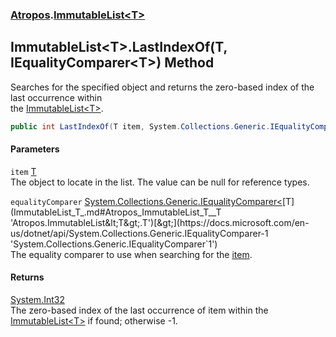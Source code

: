 ### [Atropos](Atropos.md 'Atropos').[ImmutableList&lt;T&gt;](ImmutableList_T_.md 'Atropos.ImmutableList&lt;T&gt;')
## ImmutableList&lt;T&gt;.LastIndexOf(T, IEqualityComparer&lt;T&gt;) Method
Searches for the specified object and returns the zero-based index of the last occurrence within   
the [ImmutableList&lt;T&gt;](ImmutableList_T_.md 'Atropos.ImmutableList&lt;T&gt;').  
```csharp
public int LastIndexOf(T item, System.Collections.Generic.IEqualityComparer<T> equalityComparer=null);
```
#### Parameters
<a name='Atropos_ImmutableList_T__LastIndexOf(T_System_Collections_Generic_IEqualityComparer_T_)_item'></a>
`item` [T](ImmutableList_T_.md#Atropos_ImmutableList_T__T 'Atropos.ImmutableList&lt;T&gt;.T')  
The object to locate in the list. The value can be null for reference types.
  
<a name='Atropos_ImmutableList_T__LastIndexOf(T_System_Collections_Generic_IEqualityComparer_T_)_equalityComparer'></a>
`equalityComparer` [System.Collections.Generic.IEqualityComparer&lt;](https://docs.microsoft.com/en-us/dotnet/api/System.Collections.Generic.IEqualityComparer-1 'System.Collections.Generic.IEqualityComparer`1')[T](ImmutableList_T_.md#Atropos_ImmutableList_T__T 'Atropos.ImmutableList&lt;T&gt;.T')[&gt;](https://docs.microsoft.com/en-us/dotnet/api/System.Collections.Generic.IEqualityComparer-1 'System.Collections.Generic.IEqualityComparer`1')  
The equality comparer to use when searching for the [item](ImmutableList_T__LastIndexOf(T_IEqualityComparer_T_).md#Atropos_ImmutableList_T__LastIndexOf(T_System_Collections_Generic_IEqualityComparer_T_)_item 'Atropos.ImmutableList&lt;T&gt;.LastIndexOf(T, System.Collections.Generic.IEqualityComparer&lt;T&gt;).item').
  
#### Returns
[System.Int32](https://docs.microsoft.com/en-us/dotnet/api/System.Int32 'System.Int32')  
The zero-based index of the last occurrence of item within the [ImmutableList&lt;T&gt;](ImmutableList_T_.md 'Atropos.ImmutableList&lt;T&gt;') if found; otherwise -1.
